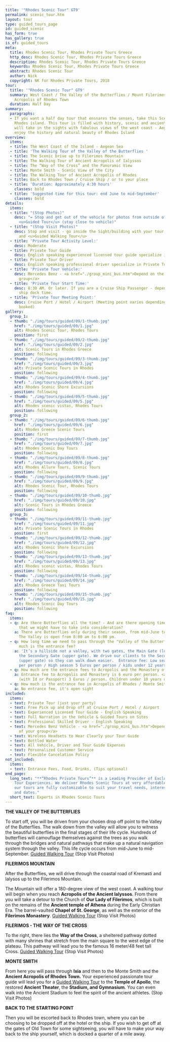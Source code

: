 ```yaml
---
title: '"Rhodes Scenic Tour" GT9'
permalink: scenic_tour.htm
layout: tour
type: guided_tours_page
id: guided_scenic
has_form: true
has_gallery: true
is_of: guided_tours
meta:
  title: Rhodes Scenic Tour, Rhodes Private Tours Greece
  http_desc: Rhodes Scenic Tour, Rhodes Private Tours Greece
  description: Rhodes Scenic Tour, Rhodes Private Tours Greece
  keywords: Rhodes Scenic Tour, Rhodes Private Tours Greece
  abstract: Rhodes Scenic Tour
  author: Nick
  copyright: NK for Rhodes Private Tours, 2018
tour:
  title: '"Rhodes Scenic Tour" GT9'
  summary: West Coast / The Valley of the Butterflies / Mount Filerimos / Ancient
    Acropolis of Rhodes Town
  duration: Half Day
summary:
  paragraphs:
  - If you want a half day tour that ensnares the senses, take this Scenic Tour of
    Rhodes island. This tour is filled with history, scenic and ancient sites. You
    will take in the sights with fabulous views of the west coast - Aegean Sea, and
    enjoy the history and natural beauty of Rhodes Island
overview:
  items:
  - title: The West Coast of the Island - Aegean Sea
  - title: 'The Walking Tour of the Valley of the Butterflies '
  - title: The Scenic Drive up to Filerimos Mountain
  - title: The Walking Tour of Ancient Acropolis of Ialyssos
  - title: The “Way of the Cross” and the Panoramic View
  - title: Monte Smith - Scenic View of the City
  - title: The Walking Tour of Ancient Acropolis of Rhodes
  - title: Back to Rhodes Town / Cruise Ship / or to your place
  - title: 'Duration: Approximately 4:30 hours'
    classes: bold
  - title: 'Suggested time for this tour: end June to mid-September'
    classes: bold
details:
  items:
  - title: "(Stop Photos)"
    desc: "= Stop and get out of the vehicle for photos from outside of the Sight/Building
      <u>Guided Tour</u> (stay close to vehicle)"
  - title: "(Stop Visit Photos)"
    desc: Stop and visit - go inside the Sight/building with your tour guide for photos
      and <u>Guided Walking Tour</u>
  - title: 'Private Tour Activity Level:'
    desc: Moderate
  - title: Private Tour Guide
    desc: English speaking experienced licensed tour guide specialize in Private Tours
  - title: Private Tour Driver
    desc: English speaking professional driver specialize in Private Tours
  - title: 'Private Tour Vehicle:'
    desc: Mercedes Benz - <a href="./group_mini_bus.htm">Depend on the size of your
      group</a>
  - title: 'Private Tour Start Time:'
    desc: 8:30 AM. Or later. If you are a Cruise Ship Passenger - depend on your cruise
      ship dock time.
  - title: 'Private Tour Meeting Point:'
    desc: Cruise Port / Hotel / Airport (Meeting point varies depending on option
      booked)
gallery:
  group_1:
  - thumb: "./img/tours/guided/09/1-thumb.jpg"
    href: "./img/tours/guided/09/1.jpg"
    alt: Rhodes Scenic Tour, Rhodes Tours
    position: first
  - thumb: "./img/tours/guided/09/2-thumb.jpg"
    href: "./img/tours/guided/09/2.jpg"
    alt: Scenic Tours in Rhodes Greece
    position: following
  - thumb: "./img/tours/guided/09/3-thumb.jpg"
    href: "./img/tours/guided/09/3.jpg"
    alt: Private Scenic Tours in Rhodes
    position: following
  - thumb: "./img/tours/guided/09/4-thumb.jpg"
    href: "./img/tours/guided/09/4.jpg"
    alt: Rhodes Scenic Shore Excursions
    position: following
  - thumb: "./img/tours/guided/09/5-thumb.jpg"
    href: "./img/tours/guided/09/5.jpg"
    alt: Rhodes scenic vistas, Rhodes Tours
    position: following
  group_2:
  - thumb: "./img/tours/guided/09/6-thumb.jpg"
    href: "./img/tours/guided/09/6.jpg"
    alt: Rhodes Greece Scenic Tours
    position: first
  - thumb: "./img/tours/guided/09/7-thumb.jpg"
    href: "./img/tours/guided/09/7.jpg"
    alt: Rhodes Scenic Day Tours
    position: following
  - thumb: "./img/tours/guided/09/8-thumb.jpg"
    href: "./img/tours/guided/09/8.jpg"
    alt: Rhodes Allure Tours, Scenic Tours
    position: following
  - thumb: "./img/tours/guided/09/9-thumb.jpg"
    href: "./img/tours/guided/09/9.jpg"
    alt: Rhodes Scenic Tour, Rhodes Tours
    position: following
  - thumb: "./img/tours/guided/09/10-thumb.jpg"
    href: "./img/tours/guided/09/10.jpg"
    alt: Scenic Tours in Rhodes Greece
    position: following
  group_3:
  - thumb: "./img/tours/guided/09/11-thumb.jpg"
    href: "./img/tours/guided/09/11.jpg"
    alt: Private Scenic Tours in Rhodes
    position: first
  - thumb: "./img/tours/guided/09/12-thumb.jpg"
    href: "./img/tours/guided/09/12.jpg"
    alt: Rhodes Scenic Shore Excursions
    position: following
  - thumb: "./img/tours/guided/09/13-thumb.jpg"
    href: "./img/tours/guided/09/13.jpg"
    alt: Rhodes scenic vistas, Rhodes Tours
    position: following
  - thumb: "./img/tours/guided/09/14-thumb.jpg"
    href: "./img/tours/guided/09/14.jpg"
    alt: Rhodes Greece Taxi Tours
    position: following
  - thumb: "./img/tours/guided/09/15-thumb.jpg"
    href: "./img/tours/guided/09/15.jpg"
    alt: Rhodes Scenic Day Tours
    position: following
faq:
  items:
  - q: Are there Butterflies all the time? - And are there opening times there too
      that we might have to take into consideration?
    a: There are Butterflies only during their season, from mid-June to mid-September.
      The Valley is open from 8:00 am to 6:00 pm.
  - q: How long time we need to pass through the "Valley of the Butterflies"? How
      much is the entrance fee?
    a: 'It’s a hillside not a valley, with two gates, the Main Gate (lower gate) and
      the Secondary Gate (upper gate). We drive our clients to the Secondary Gate
      (upper gate) so they can walk down easier.  Entrance fee: Low season 3 Euros
      per person / High season 5 Euros per person / kids under 12 years old free'
  - q: How much are the entrance fees to Acropolis and the Monastery of Filerimos?
    a: Entrance fee to Acropolis and Monastery is 6 euro per person. <a href="./senior-citizens-tours-in-rhodes.htm">seniors</a>
      (with Id or Passport) 3 Euros / person. Children under 18 years old free.
  - q: How much is the entrance fee in Acropolis of Rhodes / Monte Smith?
    a: No entrance fee, it's open sight
included:
  items:
  - text: Private Tour (just your party)
  - text: Free Pick up and Drop off at Cruise Port / Hotel / Airport
  - text: Experienced Licensed Tour Guide - English Speaking
  - text: Full Narration in the Vehicle & Guided Tours on Sites
  - text: Professional Skilled Driver - English Speaking
  - text: Mercedes Benz Vehicle - <a href="./group_mini_bus.htm">Depend on the size
      of your group</a>
  - text: Wireless Headsets to Hear Clearly your Tour Guide
  - text: Bottled Water
  - text: All Vehicle, Driver and Tour Guide Expenses
  - text: Personalized Customer Service
  - text: Flexible Cancelation Policy
not_included:
  items:
  - text: Entrance Fees, Food, Drinks, (Tips optional)
end_page:
  long_text: "**“Rhodes Private Tours”** is a Leading Provider of Exclusive and Personalized
    Tour Experiences. We deliver Rhodes Scenic Tours at very affordable rates. All
    our tours are fully customizable to suit your travel needs, interests, schedules,
    and dates."
  short_text: Experts in Rhodes Scenic Tours
---
```


**THE VALLEY OF THE BUTTERFLIES**

To start off, you will be driven from your chosen drop off point to the Valley of the Butterflies. The walk down from the valley will allow you to witness the beautiful butterflies in the final stages of their life cycle. Hundreds of butterflies will camouflage themselves against the trees as you walk through the bridges and natural pathways that make up a natural navigation system through the valley. This life cycle occurs from mid-June to mid-September. <u>Guided Walking Tour</u> (Stop Visit Photos)

**FILERIMOS MOUNTAIN** 

After the Butterflies, we will drive through the coastal road of Kremasti and Ialysos up to the Filerimos Mountain.

The Mountain will offer a 180-degree view of the west coast. A walking tour will begin when you reach **Acropolis of the Ancient Ialyssos**. From there you will take a detour to the Church of **Our Lady of Filerimos**, which is built on the remains of the **Ancient temple of Athena** during the Early Christian Era. The barrel-vaulted **Chapel of St. George**, as well as the exterior of the **Filerimos Monastery**. <u>Guided Walking Tour</u> (Stop Visit Photos)

**FILERIMOS - THE WAY OF THE CROSS**

To the right, there lies the **Way of the Cross**, a sheltered pathway dotted with many shrines that stretch from the main square to the west edge of the plateau. This pathway will lead you to the famous 16 meter/48 feet tall Cross. <u>Guided Walking Tour</u> (Stop Visit Photos)

**MONTE SMITH**

From here you will pass through **Ixia** and then to the Monte Smith and the **Ancient Acropolis of Rhodes Town.** Your experienced passionate tour guide will lead you for a  <u>Guided Walking Tour</u> to the **Temple of Apollo**, the restored **Ancient Theater**, the **Stadium, and Gymnasium**. You can even walk into the Ancient Stadium to feel the spirit of the ancient athletes.  (Stop Visit Photos)

**BACK TO THE STARTING POINT**

Then you will be escorted back to Rhodes town, where you can be choosing to be dropped off at the hotel or the ship. If you wish to get off at the gates of Old Town for some sightseeing, you will have to make your way back to the ship yourself, which is docked a quarter of a mile away.